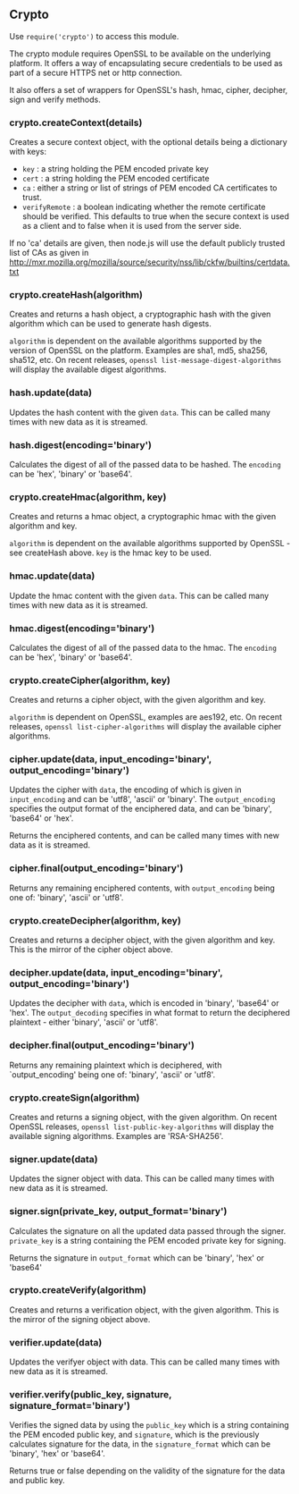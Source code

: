## Crypto

Use `require('crypto')` to access this module.

The crypto module requires OpenSSL to be available on the underlying platform. It offers a way of encapsulating secure credentials to be used as part of a secure HTTPS net or http connection.

It also offers a set of wrappers for OpenSSL's hash, hmac, cipher, decipher, sign and verify methods.

### crypto.createContext(details)

Creates a secure context object, with the optional details being a dictionary with keys:

* `key` : a string holding the PEM encoded private key
* `cert` : a string holding the PEM encoded certificate
* `ca` : either a string or list of strings of PEM encoded CA certificates to trust.
* `verifyRemote` : a boolean indicating whether the remote certificate should be verified. This defaults to true when the secure context is used as a client and to false when it is used from the server side.

If no 'ca' details are given, then node.js will use the default publicly trusted list of CAs as given in 
http://mxr.mozilla.org/mozilla/source/security/nss/lib/ckfw/builtins/certdata.txt


### crypto.createHash(algorithm)

Creates and returns a hash object, a cryptographic hash with the given algorithm which can be used to generate hash digests.

`algorithm` is dependent on the available algorithms supported by the version of OpenSSL on the platform. Examples are sha1, md5, sha256, sha512, etc. On recent releases, `openssl list-message-digest-algorithms` will display the available digest algorithms.

### hash.update(data)

Updates the hash content with the given `data`. This can be called many times with new data as it is streamed.

### hash.digest(encoding='binary')

Calculates the digest of all of the passed data to be hashed. The `encoding` can be 'hex', 'binary' or 'base64'.


### crypto.createHmac(algorithm, key)

Creates and returns a hmac object, a cryptographic hmac with the given algorithm and key.

`algorithm` is dependent on the available algorithms supported by OpenSSL - see createHash above.
`key` is the hmac key to be used.

### hmac.update(data)

Update the hmac content with the given `data`. This can be called many times with new data as it is streamed.

### hmac.digest(encoding='binary')

Calculates the digest of all of the passed data to the hmac. The `encoding` can be 'hex', 'binary' or 'base64'.


### crypto.createCipher(algorithm, key)

Creates and returns a cipher object, with the given algorithm and key.

`algorithm` is dependent on OpenSSL, examples are aes192, etc. On recent releases, `openssl list-cipher-algorithms` will display the available cipher algorithms.

### cipher.update(data, input_encoding='binary', output_encoding='binary')

Updates the cipher with `data`, the encoding of which is given in `input_encoding` and can be 'utf8', 'ascii' or 'binary'. The `output_encoding` specifies the output format of the enciphered data, and can be 'binary', 'base64'  or 'hex'.

Returns the enciphered contents, and can be called many times with new data as it is streamed.

### cipher.final(output_encoding='binary')

Returns any remaining enciphered contents, with `output_encoding` being one of: 'binary', 'ascii' or 'utf8'.

### crypto.createDecipher(algorithm, key)

Creates and returns a decipher object, with the given algorithm and key. This is the mirror of the cipher object above.

### decipher.update(data, input_encoding='binary', output_encoding='binary')

Updates the decipher with `data`, which is encoded in 'binary', 'base64' or 'hex'. The `output_decoding` specifies in what format to return the deciphered plaintext - either 'binary', 'ascii' or 'utf8'.

### decipher.final(output_encoding='binary')

Returns any remaining plaintext which is deciphered, with `output_encoding' being one of: 'binary', 'ascii' or 'utf8'.


### crypto.createSign(algorithm)

Creates and returns a signing object, with the given algorithm. On recent OpenSSL releases, `openssl list-public-key-algorithms` will display the available signing algorithms. Examples are 'RSA-SHA256'.

### signer.update(data)

Updates the signer object with data. This can be called many times with new data as it is streamed.

### signer.sign(private_key, output_format='binary')

Calculates the signature on all the updated data passed through the signer. `private_key` is a string containing the PEM encoded private key for signing.

Returns the signature in `output_format` which can be 'binary', 'hex' or 'base64'

### crypto.createVerify(algorithm)

Creates and returns a verification object, with the given algorithm. This is the mirror of the signing object above.

### verifier.update(data)

Updates the verifyer object with data. This can be called many times with new data as it is streamed.

### verifier.verify(public_key, signature, signature_format='binary')

Verifies the signed data by using the `public_key` which is a string containing the PEM encoded public key, and `signature`, which is the previously calculates signature for the data, in the `signature_format` which can be 'binary', 'hex' or 'base64'.

Returns true or false depending on the validity of the signature for the data and public key.
